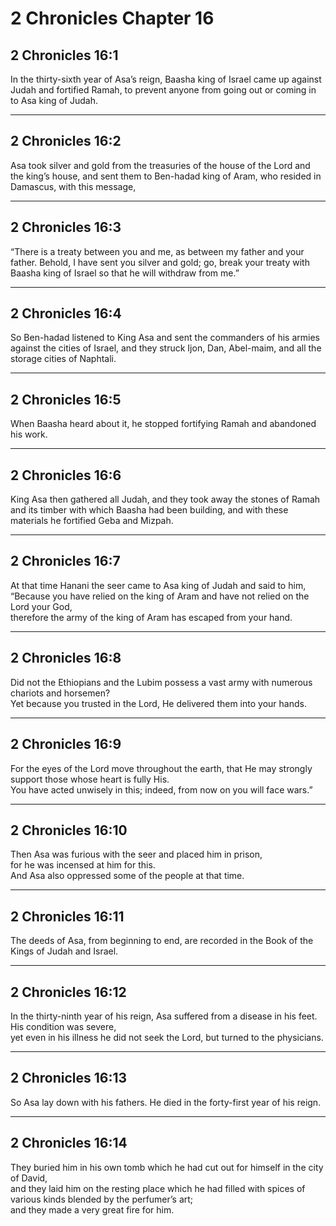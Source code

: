 # 2 Chronicles Chapter 16

## 2 Chronicles 16:1

In the thirty-sixth year of Asa’s reign, Baasha king of Israel came up against Judah and fortified Ramah, to prevent anyone from going out or coming in to Asa king of Judah.

---

## 2 Chronicles 16:2

Asa took silver and gold from the treasuries of the house of the Lord and the king’s house, and sent them to Ben-hadad king of Aram, who resided in Damascus, with this message,

---

## 2 Chronicles 16:3

“There is a treaty between you and me, as between my father and your father. Behold, I have sent you silver and gold; go, break your treaty with Baasha king of Israel so that he will withdraw from me.”

---

## 2 Chronicles 16:4

So Ben-hadad listened to King Asa and sent the commanders of his armies against the cities of Israel, and they struck Ijon, Dan, Abel-maim, and all the storage cities of Naphtali.

---

## 2 Chronicles 16:5

When Baasha heard about it, he stopped fortifying Ramah and abandoned his work.

---

## 2 Chronicles 16:6

King Asa then gathered all Judah, and they took away the stones of Ramah and its timber with which Baasha had been building, and with these materials he fortified Geba and Mizpah.

---

## 2 Chronicles 16:7

At that time Hanani the seer came to Asa king of Judah and said to him,  
“Because you have relied on the king of Aram and have not relied on the Lord your God,  
therefore the army of the king of Aram has escaped from your hand.

---

## 2 Chronicles 16:8

Did not the Ethiopians and the Lubim possess a vast army with numerous chariots and horsemen?  
Yet because you trusted in the Lord, He delivered them into your hands.

---

## 2 Chronicles 16:9

For the eyes of the Lord move throughout the earth, that He may strongly support those whose heart is fully His.  
You have acted unwisely in this; indeed, from now on you will face wars.”

---

## 2 Chronicles 16:10

Then Asa was furious with the seer and placed him in prison,  
for he was incensed at him for this.  
And Asa also oppressed some of the people at that time.

---

## 2 Chronicles 16:11

The deeds of Asa, from beginning to end, are recorded in the Book of the Kings of Judah and Israel.

---

## 2 Chronicles 16:12

In the thirty-ninth year of his reign, Asa suffered from a disease in his feet. His condition was severe,  
yet even in his illness he did not seek the Lord, but turned to the physicians.

---

## 2 Chronicles 16:13

So Asa lay down with his fathers. He died in the forty-first year of his reign.

---

## 2 Chronicles 16:14

They buried him in his own tomb which he had cut out for himself in the city of David,  
and they laid him on the resting place which he had filled with spices of various kinds blended by the perfumer’s art;  
and they made a very great fire for him.
